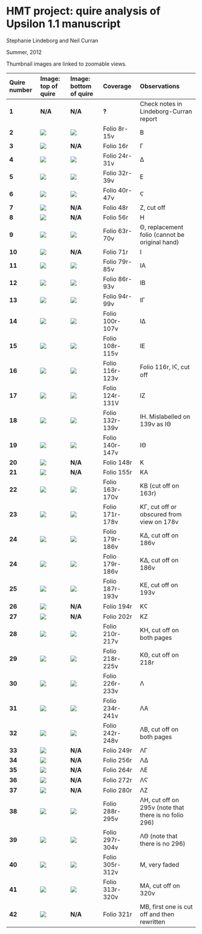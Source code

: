 
# HMT project: quire analysis of Upsilon 1.1 manuscript

Stephanie Lindeborg and Neil Curran

Summer, 2012

Thumbnail images are linked to zoomable views.


 Quire number | Image: top of quire | Image: bottom of  quire | Coverage | Observations |
:-----------|:-----------|:----------|:----------|:----------|
 **1** | **N/A** | **N/A** |  **?** | Check notes in Lindeborg-Curran report 
 **2** | [![](http://www.homermultitext.org/iipsrv?OBJ=IIP,1.0&FIF=/project/homer/pyramidal/deepzoom//hmt/e3img/2017a/E3_008r.tif&RGN=0.8557,0.7409,0.016,0.0191&WID=150&CVT=JPEG)](http://www.homermultitext.org/ict2/?urn=urn:cite2:hmt:e3img.2017a:E3_008r@0.8557,0.7409,0.016,0.0191) | [![](http://www.homermultitext.org/iipsrv?OBJ=IIP,1.0&FIF=/project/homer/pyramidal/deepzoom//hmt/e3img/2017a/E3_015v.tif&RGN=0.8526,0.9085,0.0166,0.0156&WID=150&CVT=JPEG)](http://www.homermultitext.org/ict2/?urn=urn:cite2:hmt:e3img.2017a:E3_015v@0.8526,0.9085,0.0166,0.0156) |  Folio 8r-15v | Β 
 **3** | [![](http://www.homermultitext.org/iipsrv?OBJ=IIP,1.0&FIF=/project/homer/pyramidal/deepzoom//hmt/e3img/2017a/E3_016r.tif&RGN=0.1557,0.8103,0.0249,0.0216&WID=150&CVT=JPEG)](http://www.homermultitext.org/ict2/?urn=urn:cite2:hmt:e3img.2017a:E3_016r@0.1557,0.8103,0.0249,0.0216) | **N/A** |  Folio 16r | Γ 
 **4** | [![](http://www.homermultitext.org/iipsrv?OBJ=IIP,1.0&FIF=/project/homer/pyramidal/deepzoom//hmt/e3img/2017a/E3_024r.tif&RGN=0.1531,0.7658,0.0323,0.0195&WID=150&CVT=JPEG)](http://www.homermultitext.org/ict2/?urn=urn:cite2:hmt:e3img.2017a:E3_024r@0.1531,0.7658,0.0323,0.0195) | [![](http://www.homermultitext.org/iipsrv?OBJ=IIP,1.0&FIF=/project/homer/pyramidal/deepzoom//hmt/e3img/2017a/E3_031v.tif&RGN=0.8494,0.9048,0.024,0.0184&WID=150&CVT=JPEG)](http://www.homermultitext.org/ict2/?urn=urn:cite2:hmt:e3img.2017a:E3_031v@0.8494,0.9048,0.024,0.0184) |  Folio 24r-31v | Δ 
 **5** | [![](http://www.homermultitext.org/iipsrv?OBJ=IIP,1.0&FIF=/project/homer/pyramidal/deepzoom//hmt/e3img/2017a/E3_032r.tif&RGN=0.1483,0.7968,0.0269,0.0266&WID=150&CVT=JPEG)](http://www.homermultitext.org/ict2/?urn=urn:cite2:hmt:e3img.2017a:E3_032r@0.1483,0.7968,0.0269,0.0266) | [![](http://www.homermultitext.org/iipsrv?OBJ=IIP,1.0&FIF=/project/homer/pyramidal/deepzoom//hmt/e3img/2017a/E3_039v.tif&RGN=0.9183,0.8232,0.0157,0.0191&WID=150&CVT=JPEG)](http://www.homermultitext.org/ict2/?urn=urn:cite2:hmt:e3img.2017a:E3_039v@0.9183,0.8232,0.0157,0.0191) |  Folio 32r-39v | Ε 
 **6** | [![](http://www.homermultitext.org/iipsrv?OBJ=IIP,1.0&FIF=/project/homer/pyramidal/deepzoom//hmt/e3img/2017a/E3_040r.tif&RGN=0.7446,0.8135,0.0266,0.0182&WID=150&CVT=JPEG)](http://www.homermultitext.org/ict2/?urn=urn:cite2:hmt:e3img.2017a:E3_040r@0.7446,0.8135,0.0266,0.0182) | [![](http://www.homermultitext.org/iipsrv?OBJ=IIP,1.0&FIF=/project/homer/pyramidal/deepzoom//hmt/e3img/2017a/E3_047v.tif&RGN=0.9249,0.8195,0.0177,0.0176&WID=150&CVT=JPEG)](http://www.homermultitext.org/ict2/?urn=urn:cite2:hmt:e3img.2017a:E3_047v@0.9249,0.8195,0.0177,0.0176) |  Folio 40r-47v | Ϛ 
 **7** | [![](http://www.homermultitext.org/iipsrv?OBJ=IIP,1.0&FIF=/project/homer/pyramidal/deepzoom//hmt/e3img/2017a/E3_048r.tif&RGN=0.8097,0.8202,0.016,0.018&WID=150&CVT=JPEG)](http://www.homermultitext.org/ict2/?urn=urn:cite2:hmt:e3img.2017a:E3_048r@0.8097,0.8202,0.016,0.018) | **N/A** |  Folio 48r | Ζ, cut off 
 **8** | [![](http://www.homermultitext.org/iipsrv?OBJ=IIP,1.0&FIF=/project/homer/pyramidal/deepzoom//hmt/e3img/2017a/E3_056r.tif&RGN=0.8071,0.8099,0.0163,0.0178&WID=150&CVT=JPEG)](http://www.homermultitext.org/ict2/?urn=urn:cite2:hmt:e3img.2017a:E3_056r@0.8071,0.8099,0.0163,0.0178) | **N/A** |  Folio 56r | Η 
 **9** | [![](http://www.homermultitext.org/iipsrv?OBJ=IIP,1.0&FIF=/project/homer/pyramidal/deepzoom//hmt/e3img/2017a/E3_063r.tif&RGN=0.6971,0.8247,0.0214,0.0161&WID=150&CVT=JPEG)](http://www.homermultitext.org/ict2/?urn=urn:cite2:hmt:e3img.2017a:E3_063r@0.6971,0.8247,0.0214,0.0161) | [![](http://www.homermultitext.org/iipsrv?OBJ=IIP,1.0&FIF=/project/homer/pyramidal/deepzoom//hmt/e3img/2017a/E3_070v.tif&RGN=0.8863,0.8178,0.0257,0.0199&WID=150&CVT=JPEG)](http://www.homermultitext.org/ict2/?urn=urn:cite2:hmt:e3img.2017a:E3_070v@0.8863,0.8178,0.0257,0.0199) |  Folio 63r-70v | Θ, replacement folio (cannot be original hand) 
 **10** | [![](http://www.homermultitext.org/iipsrv?OBJ=IIP,1.0&FIF=/project/homer/pyramidal/deepzoom//hmt/e3img/2017a/E3_071r.tif&RGN=0.7129,0.818,0.0177,0.0199&WID=150&CVT=JPEG)](http://www.homermultitext.org/ict2/?urn=urn:cite2:hmt:e3img.2017a:E3_071r@0.7129,0.818,0.0177,0.0199) | **N/A** |  Folio 71r | Ι 
 **11** | [![](http://www.homermultitext.org/iipsrv?OBJ=IIP,1.0&FIF=/project/homer/pyramidal/deepzoom//hmt/e3img/2017a/E3_079r.tif&RGN=0.0957,0.8043,0.0289,0.0253&WID=150&CVT=JPEG)](http://www.homermultitext.org/ict2/?urn=urn:cite2:hmt:e3img.2017a:E3_079r@0.0957,0.8043,0.0289,0.0253) | [![](http://www.homermultitext.org/iipsrv?OBJ=IIP,1.0&FIF=/project/homer/pyramidal/deepzoom//hmt/e3img/2017a/E3_085v.tif&RGN=0.9137,0.898,0.0226,0.0191&WID=150&CVT=JPEG)](http://www.homermultitext.org/ict2/?urn=urn:cite2:hmt:e3img.2017a:E3_085v@0.9137,0.898,0.0226,0.0191) |  Folio 79r-85v | ΙΑ 
 **12** | [![](http://www.homermultitext.org/iipsrv?OBJ=IIP,1.0&FIF=/project/homer/pyramidal/deepzoom//hmt/e3img/2017a/E3_086r.tif&RGN=0.0857,0.8093,0.0269,0.0221&WID=150&CVT=JPEG)](http://www.homermultitext.org/ict2/?urn=urn:cite2:hmt:e3img.2017a:E3_086r@0.0857,0.8093,0.0269,0.0221) | [![](http://www.homermultitext.org/iipsrv?OBJ=IIP,1.0&FIF=/project/homer/pyramidal/deepzoom//hmt/e3img/2017a/E3_093v.tif&RGN=0.9063,0.9006,0.0171,0.0169&WID=150&CVT=JPEG)](http://www.homermultitext.org/ict2/?urn=urn:cite2:hmt:e3img.2017a:E3_093v@0.9063,0.9006,0.0171,0.0169) |  Folio 86r-93v | ΙΒ 
 **13** | [![](http://www.homermultitext.org/iipsrv?OBJ=IIP,1.0&FIF=/project/homer/pyramidal/deepzoom//hmt/e3img/2017a/E3_094r.tif&RGN=0.04,0.8041,0.0223,0.0231&WID=150&CVT=JPEG)](http://www.homermultitext.org/ict2/?urn=urn:cite2:hmt:e3img.2017a:E3_094r@0.04,0.8041,0.0223,0.0231) | [![](http://www.homermultitext.org/iipsrv?OBJ=IIP,1.0&FIF=/project/homer/pyramidal/deepzoom//hmt/e3img/2017a/E3_099v.tif&RGN=0.922,0.901,0.0229,0.0197&WID=150&CVT=JPEG)](http://www.homermultitext.org/ict2/?urn=urn:cite2:hmt:e3img.2017a:E3_099v@0.922,0.901,0.0229,0.0197) |  Folio 94r-99v | ΙΓ 
 **14** | [![](http://www.homermultitext.org/iipsrv?OBJ=IIP,1.0&FIF=/project/homer/pyramidal/deepzoom//hmt/e3img/2017a/E3_100r.tif&RGN=0.0597,0.8133,0.0291,0.0219&WID=150&CVT=JPEG)](http://www.homermultitext.org/ict2/?urn=urn:cite2:hmt:e3img.2017a:E3_100r@0.0597,0.8133,0.0291,0.0219) | [![](http://www.homermultitext.org/iipsrv?OBJ=IIP,1.0&FIF=/project/homer/pyramidal/deepzoom//hmt/e3img/2017a/E3_107v.tif&RGN=0.9203,0.8988,0.0271,0.0206&WID=150&CVT=JPEG)](http://www.homermultitext.org/ict2/?urn=urn:cite2:hmt:e3img.2017a:E3_107v@0.9203,0.8988,0.0271,0.0206) |  Folio 100r-107v | ΙΔ 
 **15** | [![](http://www.homermultitext.org/iipsrv?OBJ=IIP,1.0&FIF=/project/homer/pyramidal/deepzoom//hmt/e3img/2017a/E3_108r.tif&RGN=0.146,0.7752,0.0217,0.0227&WID=150&CVT=JPEG)](http://www.homermultitext.org/ict2/?urn=urn:cite2:hmt:e3img.2017a:E3_108r@0.146,0.7752,0.0217,0.0227) | [![](http://www.homermultitext.org/iipsrv?OBJ=IIP,1.0&FIF=/project/homer/pyramidal/deepzoom//hmt/e3img/2017a/E3_115v.tif&RGN=0.8854,0.8909,0.026,0.0212&WID=150&CVT=JPEG)](http://www.homermultitext.org/ict2/?urn=urn:cite2:hmt:e3img.2017a:E3_115v@0.8854,0.8909,0.026,0.0212) |  Folio 108r-115v | ΙΕ 
 **16** | [![](http://www.homermultitext.org/iipsrv?OBJ=IIP,1.0&FIF=/project/homer/pyramidal/deepzoom//hmt/e3img/2017a/E3_116r.tif&RGN=0.1471,0.7908,0.0251,0.0163&WID=150&CVT=JPEG)](http://www.homermultitext.org/ict2/?urn=urn:cite2:hmt:e3img.2017a:E3_116r@0.1471,0.7908,0.0251,0.0163) | [![](http://www.homermultitext.org/iipsrv?OBJ=IIP,1.0&FIF=/project/homer/pyramidal/deepzoom//hmt/e3img/2017a/E3_123v.tif&RGN=0.9077,0.8834,0.0186,0.0216&WID=150&CVT=JPEG)](http://www.homermultitext.org/ict2/?urn=urn:cite2:hmt:e3img.2017a:E3_123v@0.9077,0.8834,0.0186,0.0216) |  Folio 116r-123v | Folio 116r, ΙϚ, cut off 
 **17** | [![](http://www.homermultitext.org/iipsrv?OBJ=IIP,1.0&FIF=/project/homer/pyramidal/deepzoom//hmt/e3img/2017a/E3_124r.tif&RGN=0.1606,0.7739,0.0243,0.0251&WID=150&CVT=JPEG)](http://www.homermultitext.org/ict2/?urn=urn:cite2:hmt:e3img.2017a:E3_124r@0.1606,0.7739,0.0243,0.0251) | [![](http://www.homermultitext.org/iipsrv?OBJ=IIP,1.0&FIF=/project/homer/pyramidal/deepzoom//hmt/e3img/2017a/E3_131v.tif&RGN=0.9203,0.8868,0.0191,0.0191&WID=150&CVT=JPEG)](http://www.homermultitext.org/ict2/?urn=urn:cite2:hmt:e3img.2017a:E3_131v@0.9203,0.8868,0.0191,0.0191) |  Folio 124r-131V | ΙΖ 
 **18** | [![](http://www.homermultitext.org/iipsrv?OBJ=IIP,1.0&FIF=/project/homer/pyramidal/deepzoom//hmt/e3img/2017a/E3_132r.tif&RGN=0.1357,0.7823,0.0223,0.0214&WID=150&CVT=JPEG)](http://www.homermultitext.org/ict2/?urn=urn:cite2:hmt:e3img.2017a:E3_132r@0.1357,0.7823,0.0223,0.0214) | [![](http://www.homermultitext.org/iipsrv?OBJ=IIP,1.0&FIF=/project/homer/pyramidal/deepzoom//hmt/e3img/2017a/E3_139v.tif&RGN=0.8929,0.8851,0.0223,0.0204&WID=150&CVT=JPEG)](http://www.homermultitext.org/ict2/?urn=urn:cite2:hmt:e3img.2017a:E3_139v@0.8929,0.8851,0.0223,0.0204) |  Folio 132r-139v | ΙΗ. Mislabelled on 139v as ΙΘ 
 **19** | [![](http://www.homermultitext.org/iipsrv?OBJ=IIP,1.0&FIF=/project/homer/pyramidal/deepzoom//hmt/e3img/2017a/E3_140r.tif&RGN=0.134,0.7928,0.0183,0.0197&WID=150&CVT=JPEG)](http://www.homermultitext.org/ict2/?urn=urn:cite2:hmt:e3img.2017a:E3_140r@0.134,0.7928,0.0183,0.0197) | [![](http://www.homermultitext.org/iipsrv?OBJ=IIP,1.0&FIF=/project/homer/pyramidal/deepzoom//hmt/e3img/2017a/E3_147v.tif&RGN=0.8803,0.8693,0.0254,0.0253&WID=150&CVT=JPEG)](http://www.homermultitext.org/ict2/?urn=urn:cite2:hmt:e3img.2017a:E3_147v@0.8803,0.8693,0.0254,0.0253) |  Folio 140r-147v | ΙΘ 
 **20** | [![](http://www.homermultitext.org/iipsrv?OBJ=IIP,1.0&FIF=/project/homer/pyramidal/deepzoom//hmt/e3img/2017a/E3_148r.tif&RGN=0.152,0.7782,0.0254,0.0259&WID=150&CVT=JPEG)](http://www.homermultitext.org/ict2/?urn=urn:cite2:hmt:e3img.2017a:E3_148r@0.152,0.7782,0.0254,0.0259) | **N/A** |  Folio 148r | Κ 
 **21** | [![](http://www.homermultitext.org/iipsrv?OBJ=IIP,1.0&FIF=/project/homer/pyramidal/deepzoom//hmt/e3img/2017a/E3_155r.tif&RGN=0.1657,0.7745,0.0394,0.027&WID=150&CVT=JPEG)](http://www.homermultitext.org/ict2/?urn=urn:cite2:hmt:e3img.2017a:E3_155r@0.1657,0.7745,0.0394,0.027) | **N/A** |  Folio 155r | ΚΑ 
 **22** | [![](http://www.homermultitext.org/iipsrv?OBJ=IIP,1.0&FIF=/project/homer/pyramidal/deepzoom//hmt/e3img/2017a/E3_163r.tif&RGN=0.1797,0.797,0.0243,0.0174&WID=150&CVT=JPEG)](http://www.homermultitext.org/ict2/?urn=urn:cite2:hmt:e3img.2017a:E3_163r@0.1797,0.797,0.0243,0.0174) | [![](http://www.homermultitext.org/iipsrv?OBJ=IIP,1.0&FIF=/project/homer/pyramidal/deepzoom//hmt/e3img/2017a/E3_170v.tif&RGN=0.8911,0.8783,0.016,0.0167&WID=150&CVT=JPEG)](http://www.homermultitext.org/ict2/?urn=urn:cite2:hmt:e3img.2017a:E3_170v@0.8911,0.8783,0.016,0.0167) |  Folio 163r-170v | ΚΒ (cut off on 163r) 
 **23** | [![](http://www.homermultitext.org/iipsrv?OBJ=IIP,1.0&FIF=/project/homer/pyramidal/deepzoom//hmt/e3img/2017a/E3_171r.tif&RGN=0.1803,0.7902,0.0309,0.0231&WID=150&CVT=JPEG)](http://www.homermultitext.org/ict2/?urn=urn:cite2:hmt:e3img.2017a:E3_171r@0.1803,0.7902,0.0309,0.0231) | [![](http://www.homermultitext.org/iipsrv?OBJ=IIP,1.0&FIF=/project/homer/pyramidal/deepzoom//hmt/e3img/2017a/E3_178v.tif&RGN=0.8977,0.8712,0.0203,0.0178&WID=150&CVT=JPEG)](http://www.homermultitext.org/ict2/?urn=urn:cite2:hmt:e3img.2017a:E3_178v@0.8977,0.8712,0.0203,0.0178) |  Folio 171r-178v | ΚΓ, cut off or obscured from view on 178v 
 **24** | [![](http://www.homermultitext.org/iipsrv?OBJ=IIP,1.0&FIF=/project/homer/pyramidal/deepzoom//hmt/e3img/2017a/E3_179r.tif&RGN=0.2126,0.7838,0.028,0.0229&WID=150&CVT=JPEG)](http://www.homermultitext.org/ict2/?urn=urn:cite2:hmt:e3img.2017a:E3_179r@0.2126,0.7838,0.028,0.0229) | [![](http://www.homermultitext.org/iipsrv?OBJ=IIP,1.0&FIF=/project/homer/pyramidal/deepzoom//hmt/e3img/2017a/E3_186v.tif&RGN=0.9137,0.8592,0.0143,0.0199&WID=150&CVT=JPEG)](http://www.homermultitext.org/ict2/?urn=urn:cite2:hmt:e3img.2017a:E3_186v@0.9137,0.8592,0.0143,0.0199) |  Folio 179r-186v | ΚΔ, cut off on 186v 
 **24** | [![](http://www.homermultitext.org/iipsrv?OBJ=IIP,1.0&FIF=/project/homer/pyramidal/deepzoom//hmt/e3img/2017a/E3_179r.tif&RGN=0.2126,0.7838,0.028,0.0229&WID=150&CVT=JPEG)](http://www.homermultitext.org/ict2/?urn=urn:cite2:hmt:e3img.2017a:E3_179r@0.2126,0.7838,0.028,0.0229) | [![](http://www.homermultitext.org/iipsrv?OBJ=IIP,1.0&FIF=/project/homer/pyramidal/deepzoom//hmt/e3img/2017a/E3_186v.tif&RGN=0.9137,0.8592,0.0143,0.0199&WID=150&CVT=JPEG)](http://www.homermultitext.org/ict2/?urn=urn:cite2:hmt:e3img.2017a:E3_186v@0.9137,0.8592,0.0143,0.0199) |  Folio 179r-186v | ΚΔ, cut off on 186v 
 **25** | [![](http://www.homermultitext.org/iipsrv?OBJ=IIP,1.0&FIF=/project/homer/pyramidal/deepzoom//hmt/e3img/2017a/E3_187r.tif&RGN=0.2329,0.7842,0.0263,0.0195&WID=150&CVT=JPEG)](http://www.homermultitext.org/ict2/?urn=urn:cite2:hmt:e3img.2017a:E3_187r@0.2329,0.7842,0.0263,0.0195) | [![](http://www.homermultitext.org/iipsrv?OBJ=IIP,1.0&FIF=/project/homer/pyramidal/deepzoom//hmt/e3img/2017a/E3_193v.tif&RGN=0.9031,0.8457,0.0126,0.015&WID=150&CVT=JPEG)](http://www.homermultitext.org/ict2/?urn=urn:cite2:hmt:e3img.2017a:E3_193v@0.9031,0.8457,0.0126,0.015) |  Folio 187r-193v | ΚΕ, cut off on 193v 
 **26** | [![](http://www.homermultitext.org/iipsrv?OBJ=IIP,1.0&FIF=/project/homer/pyramidal/deepzoom//hmt/e3img/2017a/E3_194r.tif&RGN=0.228,0.7857,0.0266,0.0206&WID=150&CVT=JPEG)](http://www.homermultitext.org/ict2/?urn=urn:cite2:hmt:e3img.2017a:E3_194r@0.228,0.7857,0.0266,0.0206) | **N/A** |  Folio 194r | ΚϚ 
 **27** | [![](http://www.homermultitext.org/iipsrv?OBJ=IIP,1.0&FIF=/project/homer/pyramidal/deepzoom//hmt/e3img/2017a/E3_202r.tif&RGN=0.0586,0.7758,0.0297,0.0326&WID=150&CVT=JPEG)](http://www.homermultitext.org/ict2/?urn=urn:cite2:hmt:e3img.2017a:E3_202r@0.0586,0.7758,0.0297,0.0326) | **N/A** |  Folio 202r | ΚΖ 
 **28** | [![](http://www.homermultitext.org/iipsrv?OBJ=IIP,1.0&FIF=/project/homer/pyramidal/deepzoom//hmt/e3img/2017a/E3_210r.tif&RGN=0.0729,0.7825,0.0191,0.0174&WID=150&CVT=JPEG)](http://www.homermultitext.org/ict2/?urn=urn:cite2:hmt:e3img.2017a:E3_210r@0.0729,0.7825,0.0191,0.0174) | [![](http://www.homermultitext.org/iipsrv?OBJ=IIP,1.0&FIF=/project/homer/pyramidal/deepzoom//hmt/e3img/2017a/E3_217v.tif&RGN=0.9334,0.8444,0.0117,0.0148&WID=150&CVT=JPEG)](http://www.homermultitext.org/ict2/?urn=urn:cite2:hmt:e3img.2017a:E3_217v@0.9334,0.8444,0.0117,0.0148) |  Folio 210r-217v | ΚΗ, cut off on both pages 
 **29** | [![](http://www.homermultitext.org/iipsrv?OBJ=IIP,1.0&FIF=/project/homer/pyramidal/deepzoom//hmt/e3img/2017a/E3_218r.tif&RGN=0.0823,0.7844,0.024,0.0223&WID=150&CVT=JPEG)](http://www.homermultitext.org/ict2/?urn=urn:cite2:hmt:e3img.2017a:E3_218r@0.0823,0.7844,0.024,0.0223) | [![](http://www.homermultitext.org/iipsrv?OBJ=IIP,1.0&FIF=/project/homer/pyramidal/deepzoom//hmt/e3img/2017a/E3_225v.tif&RGN=0.9234,0.8491,0.0277,0.0216&WID=150&CVT=JPEG)](http://www.homermultitext.org/ict2/?urn=urn:cite2:hmt:e3img.2017a:E3_225v@0.9234,0.8491,0.0277,0.0216) |  Folio 218r-225v | ΚΘ, cut off on 218r 
 **30** | [![](http://www.homermultitext.org/iipsrv?OBJ=IIP,1.0&FIF=/project/homer/pyramidal/deepzoom//hmt/e3img/2017a/E3_226r.tif&RGN=0.088,0.7945,0.0229,0.0195&WID=150&CVT=JPEG)](http://www.homermultitext.org/ict2/?urn=urn:cite2:hmt:e3img.2017a:E3_226r@0.088,0.7945,0.0229,0.0195) | [![](http://www.homermultitext.org/iipsrv?OBJ=IIP,1.0&FIF=/project/homer/pyramidal/deepzoom//hmt/e3img/2017a/E3_233v.tif&RGN=0.9283,0.83,0.0223,0.0212&WID=150&CVT=JPEG)](http://www.homermultitext.org/ict2/?urn=urn:cite2:hmt:e3img.2017a:E3_233v@0.9283,0.83,0.0223,0.0212) |  Folio 226r-233v | Λ 
 **31** | [![](http://www.homermultitext.org/iipsrv?OBJ=IIP,1.0&FIF=/project/homer/pyramidal/deepzoom//hmt/e3img/2017a/E3_234r_re.tif&RGN=0.09497,0.6538,0.02882,0.01843&WID=150&CVT=JPEG)](http://www.homermultitext.org/ict2/?urn=urn:cite2:hmt:e3img.2017a:E3_234r_re@0.09497,0.6538,0.02882,0.01843) | [![](http://www.homermultitext.org/iipsrv?OBJ=IIP,1.0&FIF=/project/homer/pyramidal/deepzoom//hmt/e3img/2017a/E3_241v.tif&RGN=0.8794,0.8478,0.0246,0.0221&WID=150&CVT=JPEG)](http://www.homermultitext.org/ict2/?urn=urn:cite2:hmt:e3img.2017a:E3_241v@0.8794,0.8478,0.0246,0.0221) |  Folio 234r-241v | ΛΑ 
 **32** | [![](http://www.homermultitext.org/iipsrv?OBJ=IIP,1.0&FIF=/project/homer/pyramidal/deepzoom//hmt/e3img/2017a/E3_242r.tif&RGN=0.128,0.8172,0.0263,0.0197&WID=150&CVT=JPEG)](http://www.homermultitext.org/ict2/?urn=urn:cite2:hmt:e3img.2017a:E3_242r@0.128,0.8172,0.0263,0.0197) | [![](http://www.homermultitext.org/iipsrv?OBJ=IIP,1.0&FIF=/project/homer/pyramidal/deepzoom//hmt/e3img/2017a/E3_248v.tif&RGN=0.8889,0.8725,0.0271,0.024&WID=150&CVT=JPEG)](http://www.homermultitext.org/ict2/?urn=urn:cite2:hmt:e3img.2017a:E3_248v@0.8889,0.8725,0.0271,0.024) |  Folio 242r-248v | ΛΒ, cut off on both pages 
 **33** | [![](http://www.homermultitext.org/iipsrv?OBJ=IIP,1.0&FIF=/project/homer/pyramidal/deepzoom//hmt/e3img/2017a/E3_249r.tif&RGN=0.1497,0.8078,0.0354,0.0281&WID=150&CVT=JPEG)](http://www.homermultitext.org/ict2/?urn=urn:cite2:hmt:e3img.2017a:E3_249r@0.1497,0.8078,0.0354,0.0281) | **N/A** |  Folio 249r | ΛΓ 
 **34** | [![](http://www.homermultitext.org/iipsrv?OBJ=IIP,1.0&FIF=/project/homer/pyramidal/deepzoom//hmt/e3img/2017a/E3_256bisr.tif&RGN=0.1384,0.7989,0.03326,0.02550&WID=150&CVT=JPEG)](http://www.homermultitext.org/ict2/?urn=urn:cite2:hmt:e3img.2017a:E3_256bisr@0.1384,0.7989,0.03326,0.02550) | **N/A** |  Folio 256r | ΛΔ 
 **35** | [![](http://www.homermultitext.org/iipsrv?OBJ=IIP,1.0&FIF=/project/homer/pyramidal/deepzoom//hmt/e3img/2017a/E3_264r.tif&RGN=0.1466,0.8073,0.0283,0.024&WID=150&CVT=JPEG)](http://www.homermultitext.org/ict2/?urn=urn:cite2:hmt:e3img.2017a:E3_264r@0.1466,0.8073,0.0283,0.024) | **N/A** |  Folio 264r | ΛΕ 
 **36** | [![](http://www.homermultitext.org/iipsrv?OBJ=IIP,1.0&FIF=/project/homer/pyramidal/deepzoom//hmt/e3img/2017a/E3_272r.tif&RGN=0.1677,0.7925,0.0371,0.0343&WID=150&CVT=JPEG)](http://www.homermultitext.org/ict2/?urn=urn:cite2:hmt:e3img.2017a:E3_272r@0.1677,0.7925,0.0371,0.0343) | **N/A** |  Folio 272r | ΛϚ 
 **37** | [![](http://www.homermultitext.org/iipsrv?OBJ=IIP,1.0&FIF=/project/homer/pyramidal/deepzoom//hmt/e3img/2017a/E3_280r.tif&RGN=0.146,0.7793,0.028,0.0375&WID=150&CVT=JPEG)](http://www.homermultitext.org/ict2/?urn=urn:cite2:hmt:e3img.2017a:E3_280r@0.146,0.7793,0.028,0.0375) | **N/A** |  Folio 280r | ΛΖ 
 **38** | [![](http://www.homermultitext.org/iipsrv?OBJ=IIP,1.0&FIF=/project/homer/pyramidal/deepzoom//hmt/e3img/2017a/E3_288r.tif&RGN=0.1497,0.8056,0.0291,0.0253&WID=150&CVT=JPEG)](http://www.homermultitext.org/ict2/?urn=urn:cite2:hmt:e3img.2017a:E3_288r@0.1497,0.8056,0.0291,0.0253) | [![](http://www.homermultitext.org/iipsrv?OBJ=IIP,1.0&FIF=/project/homer/pyramidal/deepzoom//hmt/e3img/2017a/E3_295v.tif&RGN=0.9231,0.8866,0.0163,0.0208&WID=150&CVT=JPEG)](http://www.homermultitext.org/ict2/?urn=urn:cite2:hmt:e3img.2017a:E3_295v@0.9231,0.8866,0.0163,0.0208) |  Folio 288r-295v | ΛΗ, cut off on 295v (note that there is no folio 296) 
 **39** | [![](http://www.homermultitext.org/iipsrv?OBJ=IIP,1.0&FIF=/project/homer/pyramidal/deepzoom//hmt/e3img/2017a/E3_297r.tif&RGN=0.1503,0.8041,0.0311,0.0268&WID=150&CVT=JPEG)](http://www.homermultitext.org/ict2/?urn=urn:cite2:hmt:e3img.2017a:E3_297r@0.1503,0.8041,0.0311,0.0268) | [![](http://www.homermultitext.org/iipsrv?OBJ=IIP,1.0&FIF=/project/homer/pyramidal/deepzoom//hmt/e3img/2017a/E3_304v.tif&RGN=0.8789,0.8826,0.0297,0.0195&WID=150&CVT=JPEG)](http://www.homermultitext.org/ict2/?urn=urn:cite2:hmt:e3img.2017a:E3_304v@0.8789,0.8826,0.0297,0.0195) |  Folio 297r-304v | ΛΘ (note that there is no 296) 
 **40** | [![](http://www.homermultitext.org/iipsrv?OBJ=IIP,1.0&FIF=/project/homer/pyramidal/deepzoom//hmt/e3img/2017a/E3_305r.tif&RGN=0.1631,0.814,0.0231,0.0167&WID=150&CVT=JPEG)](http://www.homermultitext.org/ict2/?urn=urn:cite2:hmt:e3img.2017a:E3_305r@0.1631,0.814,0.0231,0.0167) | [![](http://www.homermultitext.org/iipsrv?OBJ=IIP,1.0&FIF=/project/homer/pyramidal/deepzoom//hmt/e3img/2017a/E3_312v.tif&RGN=0.8771,0.8877,0.0203,0.0191&WID=150&CVT=JPEG)](http://www.homermultitext.org/ict2/?urn=urn:cite2:hmt:e3img.2017a:E3_312v@0.8771,0.8877,0.0203,0.0191) |  Folio 305r-312v | Μ, very faded 
 **41** | [![](http://www.homermultitext.org/iipsrv?OBJ=IIP,1.0&FIF=/project/homer/pyramidal/deepzoom//hmt/e3img/2017a/E3_313r.tif&RGN=0.1763,0.7758,0.0357,0.0193&WID=150&CVT=JPEG)](http://www.homermultitext.org/ict2/?urn=urn:cite2:hmt:e3img.2017a:E3_313r@0.1763,0.7758,0.0357,0.0193) | [![](http://www.homermultitext.org/iipsrv?OBJ=IIP,1.0&FIF=/project/homer/pyramidal/deepzoom//hmt/e3img/2017a/E3_320v.tif&RGN=0.88,0.8873,0.0223,0.0184&WID=150&CVT=JPEG)](http://www.homermultitext.org/ict2/?urn=urn:cite2:hmt:e3img.2017a:E3_320v@0.88,0.8873,0.0223,0.0184) |  Folio 313r-320v | ΜΑ, cut off on 320v 
 **42** | [![](http://www.homermultitext.org/iipsrv?OBJ=IIP,1.0&FIF=/project/homer/pyramidal/deepzoom//hmt/e3img/2017a/E3_321r.tif&RGN=0.2071,0.7878,0.3049,0.0251&WID=150&CVT=JPEG)](http://www.homermultitext.org/ict2/?urn=urn:cite2:hmt:e3img.2017a:E3_321r@0.2071,0.7878,0.3049,0.0251) | **N/A** |  Folio 321r | ΜΒ, first one is cut off and then rewritten 
